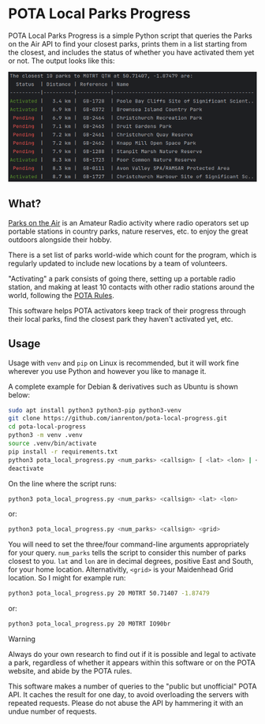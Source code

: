 # POTA Local Parks Progress

POTA Local Parks Progress is a simple Python script that queries the Parks on the Air API to find your closest parks,
prints them in a list starting from the closest, and includes the status of whether you have activated them yet or not.
The output looks like this:

<p align="center">
  <img src="docs/output.png" alt="Screenshot showing the output" />
</p>

## What?

[Parks on the Air](https://parksontheair.com/) is an Amateur Radio activity where radio operators set up portable
stations in country parks, nature reserves, etc. to enjoy the great outdoors alongside their hobby.

There is a set list of parks world-wide which count for the program, which is regularly updated to include new locations
by a team of volunteers.

"Activating" a park consists of going there, setting up a portable radio station, and making at least 10 contacts with
other radio stations around the world, following the [POTA Rules](https://docs.pota.app/docs/rules.html).

This software helps POTA activators keep track of their progress through their local parks, find the closest park they
haven't activated yet, etc.

## Usage

Usage with `venv` and `pip` on Linux is recommended, but it will work fine wherever you use Python and however you like
to manage it.

A complete example for Debian & derivatives such as Ubuntu is shown below:

```bash
sudo apt install python3 python3-pip python3-venv
git clone https://github.com/ianrenton/pota-local-progress.git
cd pota-local-progress
python3 -m venv .venv
source .venv/bin/activate
pip install -r requirements.txt
python3 pota_local_progress.py <num_parks> <callsign> [ <lat> <lon> | <grid> ]
deactivate
```

On the line where the script runs:

```bash
python3 pota_local_progress.py <num_parks> <callsign> <lat> <lon>
```

or:

```bash
python3 pota_local_progress.py <num_parks> <callsign> <grid>
```

You will need to set the three/four command-line arguments appropriately for your query. `num_parks` tells the script to
consider this number of parks closest to you. `lat` and `lon` are in decimal degrees, positive East and South, for your
home location. Alternativitly, `<grid>` is your Maidenhead Grid location. So I might for example run:

```bash
python3 pota_local_progress.py 20 M0TRT 50.71407 -1.87479
```

or:

```bash
python3 pota_local_progress.py 20 M0TRT IO90br
```

> [!WARNING]
> Always do your own research to find out if it is possible and legal to activate a park, regardless of whether it appears
> within this software or on the POTA website, and abide by the POTA rules.
>
> This software makes a number of queries to the "public but unofficial" POTA API. It caches the result for one day, to
> avoid overloading the servers with repeated requests. Please do not abuse the API by hammering it with an undue number
> of requests.